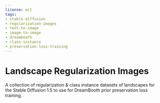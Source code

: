 ```yaml
---
license: mit
tags:
- stable-diffusion
- regularization-images
- text-to-image
- image-to-image
- dreambooth
- class-instance
- preservation-loss-training 
---
```


# Landscape Regularization Images

A collection of regularization & class instance datasets of landscapes for the Stable Diffusion 1.5 to use for DreamBooth prior preservation loss training.